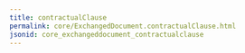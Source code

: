 ```yaml
---
title: contractualClause
permalink: core/ExchangedDocument.contractualClause.html
jsonid: core_exchangeddocument_contractualclause
---
```

